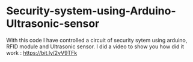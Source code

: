 # Security-system-using-Arduino-Ultrasonic-sensor
With this code I have controlled a circuit of security sytem using arduino, RFID module and Ultrasonic sensor.
I did a video to show you how did it work :
https://bit.ly/2vV9TFk
